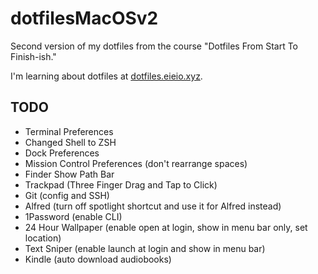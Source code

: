# dotfilesMacOSv2
Second version of my dotfiles from the course "Dotfiles From Start To Finish-ish."

I'm learning about dotfiles at 
[dotfiles.eieio.xyz](http://dotfiles.eieio.xyz).

## TODO
- Terminal Preferences
- Changed Shell to ZSH
- Dock Preferences
- Mission Control Preferences (don't rearrange spaces)
- Finder Show Path Bar
- Trackpad (Three Finger Drag and Tap to Click)
- Git (config and SSH)
- Alfred (turn off spotlight shortcut and use it for Alfred instead)
- 1Password (enable CLI)
- 24 Hour Wallpaper (enable open at login, show in menu bar only, set location)
- Text Sniper (enable launch at login and show in menu bar)
- Kindle (auto download audiobooks)
